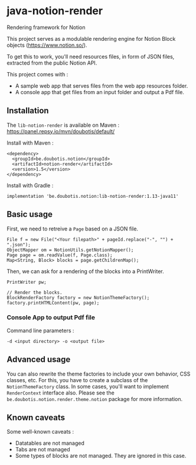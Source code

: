 # java-notion-render
 Rendering framework for Notion

This project serves as a modulable rendering engine for Notion Block objects (https://www.notion.so/).

To get this to work, you'll need resources files, in form of JSON files, extracted from the public Notion API.

This project comes with :
* A sample web app that serves files from the web app resources folder.
* A console app that get files from an input folder and output a Pdf file.

## Installation
The ```lib-notion-render``` is available on Maven : https://panel.repsy.io/mvn/doubotis/default/

Install with Maven :
```
<dependency>
  <groupId>be.doubotis.notion</groupId>
  <artifactId>notion-render</artifactId>
  <version>1.5</version>
</dependency>
```

Install with Gradle :
```
implementation 'be.doubotis.notion:lib-notion-render:1.13-java11'
```

## Basic usage

First, we need to retreive a `Page` based on a JSON file.

```
File f = new File("<Your filepath>" + pageId.replace("-", "") + ".json");
ObjectMapper om = NotionUtils.getNotionMapper();
Page page = om.readValue(f, Page.class);
Map<String, Block> blocks = page.getChildrenMap();
```

Then, we can ask for a rendering of the blocks into a PrintWriter.
```
PrintWriter pw;

// Render the blocks.
BlockRenderFactory factory = new NotionThemeFactory();
factory.printHTMLContent(pw, page);
```

### Console App to output Pdf file
Command line parameters :
```
-d <input directory> -o <output file>
```

## Advanced usage

You can also rewrite the theme factories to include your own behavior, CSS classes, etc.
For this, you have to create a subclass of the `NotionThemeFactory` class. In some cases, you'll want to implement `RenderContext` interface also.
Please see the `be.doubotis.notion.render.theme.notion` package for more information.

## Known caveats

Some well-known caveats :
* Datatables are not managed
* Tabs are not managed
* Some types of blocks are not managed. They are ignored in this case.
